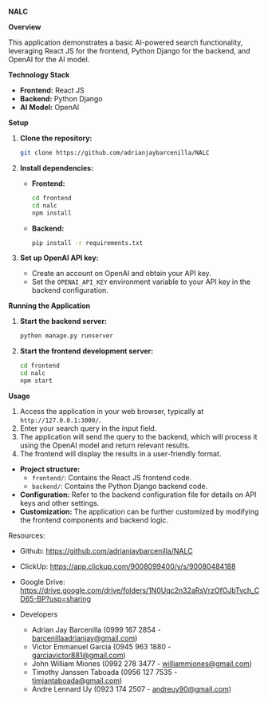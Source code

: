  **NALC**

**Overview**

This application demonstrates a basic AI-powered search functionality, leveraging React JS for the frontend, Python Django for the backend, and OpenAI for the AI model.

**Technology Stack**

- **Frontend:** React JS
- **Backend:** Python Django
- **AI Model:** OpenAI

**Setup**

1. **Clone the repository:**

   ```bash
   git clone https://github.com/adrianjaybarcenilla/NALC
   ```

2. **Install dependencies:**

   - **Frontend:**

     ```bash
     cd frontend
     cd nalc
     npm install
     ```

   - **Backend:**

     ```bash
     pip install -r requirements.txt
     ```

3. **Set up OpenAI API key:**

   - Create an account on OpenAI and obtain your API key.
   - Set the `OPENAI_API_KEY` environment variable to your API key in the backend configuration.

**Running the Application**

1. **Start the backend server:**

   ```bash
   python manage.py runserver
   ```

2. **Start the frontend development server:**

   ```bash
   cd frontend
   cd nalc
   npm start
   ```

**Usage**

1. Access the application in your web browser, typically at `http://127.0.0.1:3000/`.
2. Enter your search query in the input field.
3. The application will send the query to the backend, which will process it using the OpenAI model and return relevant results.
4. The frontend will display the results in a user-friendly format.

- **Project structure:**
   - `frontend/`: Contains the React JS frontend code.
   - `backend/`: Contains the Python Django backend code.
- **Configuration:** Refer to the backend configuration file for details on API keys and other settings.
- **Customization:** The application can be further customized by modifying the frontend components and backend logic.


Resources:
- Github: https://github.com/adrianjaybarcenilla/NALC
- ClickUp: https://app.clickup.com/9008099400/v/s/90080484188
- Google Drive: https://drive.google.com/drive/folders/1N0Uqc2n32aRsVrzOfOJbTvch_CD65-BP?usp=sharing

- Developers
     - Adrian Jay Barcenilla (0999 167 2854 - barcenillaadrianjay@gmail.com)
     - Victor Emmanuel Garcia (0945 963 1880 - garciavictor881@gmail.com)
     - John William Miones (0992 278 3477 - williammiones@gmail.com)
     - Timothy Janssen Taboada (0956 127 7535 - timjantaboada@gmail.com)
     - Andre Lennard Uy (0923 174 2507 - andreuy90@gmail.com)
       
